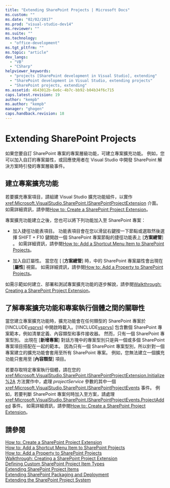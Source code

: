 ```yaml
---
title: "Extending SharePoint Projects | Microsoft Docs"
ms.custom: ""
ms.date: "02/02/2017"
ms.prod: "visual-studio-dev14"
ms.reviewer: ""
ms.suite: ""
ms.technology: 
  - "office-development"
ms.tgt_pltfrm: ""
ms.topic: "article"
dev_langs: 
  - "VB"
  - "CSharp"
helpviewer_keywords: 
  - "projects [SharePoint development in Visual Studio], extending"
  - "SharePoint development in Visual Studio, extending projects"
  - "SharePoint projects, extending"
ms.assetid: 4643012b-6e6c-4b7c-bb92-b04b34f6c715
caps.latest.revision: 19
author: "kempb"
ms.author: "kempb"
manager: "ghogen"
caps.handback.revision: 18
---
```

# Extending SharePoint Projects
  如果您要自訂 SharePoint 專案的專案層級功能，可建立專案擴充功能。  例如，您可以加入自訂的專案屬性，或回應使用者在 Visual Studio 中開發 SharePoint 解決方案時引發的專案層級事件。  
  
## 建立專案擴充功能  
 若要擴充專案項目，請組建 Visual Studio 擴充功能組件，以實作 <xref:Microsoft.VisualStudio.SharePoint.ISharePointProjectExtension> 介面。  如需詳細資訊，請參閱[How to: Create a SharePoint Project Extension](../sharepoint/how-to-create-a-sharepoint-project-extension.md)。  
  
 專案擴充功能建立之後，您也可以將下列功能加入至 SharePoint 專案：  
  
-   加入捷徑功能表項目。  功能表項目會在您以滑鼠右鍵按一下節點或選取然後選擇 SHIFT \+ F10 鍵開啟一個 SharePoint 專案節點的捷徑功能表上 \[**方案總管**\] 。  如需詳細資訊，請參閱[How to: Add a Shortcut Menu Item to SharePoint Projects](../sharepoint/how-to-add-a-shortcut-menu-item-to-sharepoint-projects.md)。  
  
-   加入自訂屬性。  當您在 \[ \[**方案總管**\] 時，中的 SharePoint 專案屬性會出現在 \[**屬性**\] 視窗。  如需詳細資訊，請參閱[How to: Add a Property to SharePoint Projects](../sharepoint/how-to-add-a-property-to-sharepoint-projects.md)。  
  
 如需示範如何建立、部署和測試專案擴充功能的逐步解說，請參閱[Walkthrough: Creating a SharePoint Project Extension](../sharepoint/walkthrough-creating-a-sharepoint-project-extension.md)。  
  
## 了解專案擴充功能和專案執行個體之間的關聯性  
 當您建立專案擴充功能時，擴充功能會在任何類型的 SharePoint 專案於 [!INCLUDE[vsprvs](../sharepoint/includes/vsprvs-md.md)] 中開啟時載入。[!INCLUDE[vsprvs](../sharepoint/includes/vsprvs-md.md)] 包含數個 SharePoint 專案範本，例如清單定義、內容類型和事件接收器。  然而，只有一個 SharePoint 專案型別。  出現在 \[**新增專案**\] 對話方塊中的專案型別只是與一個或多個 SharePoint 專案項目搭配在一起的範本。  因為只有一個 SharePoint 專案型別，所以針對一個專案建立的擴充功能會套用至所有 SharePoint 專案。  例如，您無法建立一個擴充功能只套用至 \[**內容類型**\] 項目。  
  
 若要存取特定專案執行個體，請在您的 <xref:Microsoft.VisualStudio.SharePoint.ISharePointProjectExtension.Initialize%2A> 方法實作中，處理 *projectService* 參數的其中一個 <xref:Microsoft.VisualStudio.SharePoint.ISharePointProjectEvents> 事件。  例如，若要判斷 SharePoint 專案何時加入至方案，請處理 <xref:Microsoft.VisualStudio.SharePoint.ISharePointProjectEvents.ProjectAdded> 事件。  如需詳細資訊，請參閱[How to: Create a SharePoint Project Extension](../sharepoint/how-to-create-a-sharepoint-project-extension.md)。  
  
## 請參閱  
 [How to: Create a SharePoint Project Extension](../sharepoint/how-to-create-a-sharepoint-project-extension.md)   
 [How to: Add a Shortcut Menu Item to SharePoint Projects](../sharepoint/how-to-add-a-shortcut-menu-item-to-sharepoint-projects.md)   
 [How to: Add a Property to SharePoint Projects](../sharepoint/how-to-add-a-property-to-sharepoint-projects.md)   
 [Walkthrough: Creating a SharePoint Project Extension](../sharepoint/walkthrough-creating-a-sharepoint-project-extension.md)   
 [Defining Custom SharePoint Project Item Types](../sharepoint/defining-custom-sharepoint-project-item-types.md)   
 [Extending SharePoint Project Items](../sharepoint/extending-sharepoint-project-items.md)   
 [Extending SharePoint Packaging and Deployment](../sharepoint/extending-sharepoint-packaging-and-deployment.md)   
 [Extending the SharePoint Project System](../sharepoint/extending-the-sharepoint-project-system.md)  
  
  